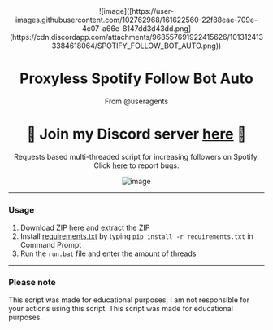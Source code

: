 <div align="center">
  ![image]([https://user-images.githubusercontent.com/102762968/161622560-22f88eae-709e-4c07-a66e-8147dd3d43dd.png](https://cdn.discordapp.com/attachments/968557691922415626/1013124133384618064/SPOTIFY_FOLLOW_BOT_AUTO.png))

  
</div>
<div align="center">

  # Proxyless Spotify Follow Bot Auto
  
  From @useragents
  
<h1>
🌟 Join my Discord server <a href="https://discord.gg/x6UX9qufVR">here</a> 🌟
</h1>
  Requests based multi-threaded script for increasing followers on Spotify. Click <a href="https://github.com/useragents/Proxyless-Spotify-Follow-Bot/issues">here</a> to report bugs.
  
  ![image](https://user-images.githubusercontent.com/102762968/161622560-22f88eae-709e-4c07-a66e-8147dd3d43dd.png)

</div>

--------------------------------------

### Usage

1. Download ZIP <a href="https://github.com/useragents/Proxyless-Spotify-Follow-Bot/archive/refs/heads/main.zip">here</a> and extract the ZIP 
2. Install <a href="https://github.com/useragents/Instagram-Username-Auto-Claimer/blob/main/requirements.txt">requirements.txt</a> by typing `pip install -r requirements.txt` in Command Prompt
4. Run the `run.bat` file and enter the amount of threads

--------------------------------------

### Please note

This script was made for educational purposes, I am not responsible for your actions using this script. This script was made for educational purposes.
